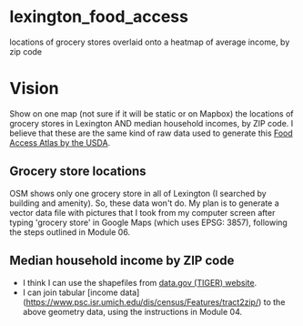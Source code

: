 # lexington_food_access
locations of grocery stores overlaid onto a heatmap of average income, by zip code

# Vision
Show on one map (not sure if it will be static or on Mapbox) the locations of grocery stores in Lexington AND median household incomes, by ZIP code.
I believe that these are the same kind of raw data used to generate this [Food Access Atlas by the USDA](https://www.ers.usda.gov/data-products/food-access-research-atlas/go-to-the-atlas/).

## Grocery store locations
OSM shows only one grocery store in all of Lexington (I searched by building and amenity). So, these data won't do. My plan is to generate a vector data file with pictures that I took from my computer screen after typing 'grocery store' in Google Maps (which uses EPSG: 3857), following the steps outlined in Module 06.

## Median household income by ZIP code
 - I think I can use the shapefiles from [data.gov (TIGER) website](https://catalog.data.gov/dataset/tiger-line-shapefile-2019-2010-nation-u-s-2010-census-5-digit-zip-code-tabulation-area-zcta5-na).
 - I can join tabular [income data] (https://www.psc.isr.umich.edu/dis/census/Features/tract2zip/) to the above geometry data, using the instructions in Module 04.
